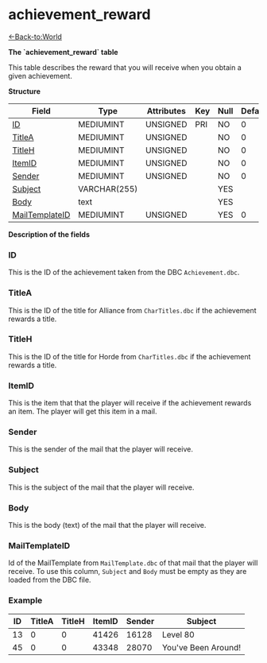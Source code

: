 # achievement\_reward

[<-Back-to:World](database-world.md)

**The \`achievement\_reward\` table**

This table describes the reward that you will receive when you obtain a given achievement.

**Structure**

| Field               | Type         | Attributes | Key | Null | Default | Extra | Comment |
| ------------------- | ------------ | ---------- | --- | ---- | ------- | ----- | ------- |
| [ID][1]             | MEDIUMINT    | UNSIGNED   | PRI | NO   | 0       |       |         |
| [TitleA][2]         | MEDIUMINT    | UNSIGNED   |     | NO   | 0       |       |         |
| [TitleH][3]         | MEDIUMINT    | UNSIGNED   |     | NO   | 0       |       |         |
| [ItemID][4]         | MEDIUMINT    | UNSIGNED   |     | NO   | 0       |       |         |
| [Sender][5]         | MEDIUMINT    | UNSIGNED   |     | NO   | 0       |       |         |
| [Subject][6]        | VARCHAR(255) |            |     | YES  |         |       |         |
| [Body][7]           | text         |            |     | YES  |         |       |         |
| [MailTemplateID][8] | MEDIUMINT    | UNSIGNED   |     | YES  | 0       |       |         |

[1]: #id
[2]: #titlea
[3]: #titleh
[4]: #itemid
[5]: #sender
[6]: #subject
[7]: #body
[8]: #mailtemplateid

**Description of the fields**

### ID

This is the ID of the achievement taken from the DBC `Achievement.dbc`.

### TitleA

This is the ID of the title for Alliance from `CharTitles.dbc` if the achievement rewards a title.

### TitleH

This is the ID of the title for Horde from `CharTitles.dbc` if the achievement rewards a title.

### ItemID

This is the item that that the player will receive if the achievement rewards an item. The player will get this item in a mail.

### Sender

This is the sender of the mail that the player will receive.

### Subject

This is the subject of the mail that the player will receive.

### Body

This is the body (text) of the mail that the player will receive.

### MailTemplateID

Id of the MailTemplate from `MailTemplate.dbc` of that mail that the player will receive. To use this column, `Subject` and `Body` must be empty as they are loaded from the DBC file.

### Example

| ID  | TitleA | TitleH | ItemID | Sender | Subject             |
| --- | ------ | ------ | ------ | ------ | ------------------- |
| 13  | 0      | 0      | 41426  | 16128  | Level 80            |
| 45  | 0      | 0      | 43348  | 28070  | You've Been Around! |

